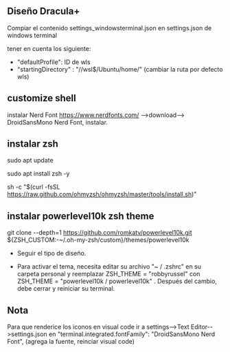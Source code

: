## Diseño Dracula+

Compiar el contenido settings_windowsterminal.json en settings.json de windows terminal

tener en cuenta los siguiente:
*  "defaultProfile": ID de wls 
*  "startingDirectory" : "//wsl$/Ubuntu/home/<user>" (cambiar la ruta por defecto wls)

## customize shell

instalar Nerd Font https://www.nerdfonts.com/ -->download--> DroidSansMono Nerd Font, instalar.

## instalar zsh

sudo apt update

sudo apt install zsh -y

sh -c "$(curl -fsSL https://raw.github.com/ohmyzsh/ohmyzsh/master/tools/install.sh)"

## instalar powerlevel10k zsh theme

git clone --depth=1 https://github.com/romkatv/powerlevel10k.git ${ZSH_CUSTOM:-~/.oh-my-zsh/custom}/themes/powerlevel10k

* Seguir el tipo de diseño.

* Para activar el tema, necesita editar su archivo "~ / .zshrc" en su carpeta personal y reemplazar ZSH_THEME = "robbyrussel" con ZSH_THEME = "powerlevel10k / powerlevel10k" . Después del cambio, debe cerrar y reiniciar su terminal.


## Nota
Para que renderice los iconos en visual code ir a settings-->Text Editor-->settings.json en "terminal.integrated.fontFamily": "DroidSansMono Nerd Font", (agrega la fuente, reinciar visual code)